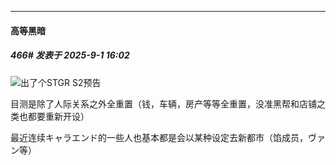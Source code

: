 ﻿
*****

####  高等黑暗  
##### 466#       发表于 2025-9-1 16:02

<img src="https://static.stage1st.com/image/smiley/face2017/004.gif" referrerpolicy="no-referrer">出了个STGR S2预告

目测是除了人际关系之外全重置（钱，车辆，房产等等全重置，没准黑帮和店铺之类也都要重新开设）

最近连续キャラエンド的一些人也基本都是会以某种设定去新都市（馅成员，ヴァン等）

